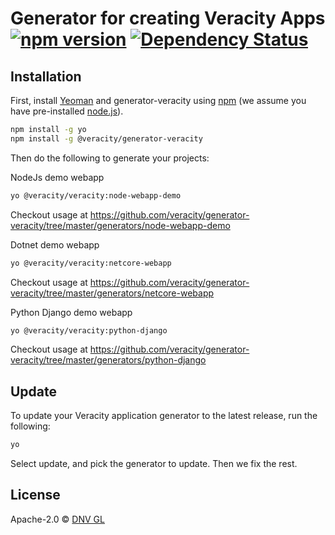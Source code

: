 # Generator for creating Veracity Apps [![npm version](https://badge.fury.io/js/%40veracity%2Fgenerator-veracity.svg)](https://badge.fury.io/js/%40veracity%2Fgenerator-veracity) [![Dependency Status][daviddm-image]][daviddm-url]



## Installation

First, install [Yeoman](http://yeoman.io) and generator-veracity using [npm](https://www.npmjs.com/) (we assume you have pre-installed [node.js](https://nodejs.org/)).

```bash
npm install -g yo
npm install -g @veracity/generator-veracity
```

Then do the following to generate your projects:

NodeJs demo webapp
```bash
yo @veracity/veracity:node-webapp-demo
```
Checkout usage at https://github.com/veracity/generator-veracity/tree/master/generators/node-webapp-demo

Dotnet demo webapp
```bash
yo @veracity/veracity:netcore-webapp
```
Checkout usage at https://github.com/veracity/generator-veracity/tree/master/generators/netcore-webapp


Python Django demo webapp
```bash
yo @veracity/veracity:python-django
```
Checkout usage at https://github.com/veracity/generator-veracity/tree/master/generators/python-django

## Update

To update your Veracity application generator to the latest release, run the following:

```bash
yo 
```

Select update, and pick the generator to update. Then we fix the rest.


## License

Apache-2.0 © [DNV GL](https://developer.veracity.com)


[npm-image]: https://badge.fury.io/js/generator-veracity.svg
[npm-url]: https://npmjs.org/package/generator-veracity
[travis-image]: https://travis-ci.org/Veracity/generator-veracity.svg?branch=master
[travis-url]: https://travis-ci.org/Veracity/generator-veracity
[daviddm-image]: https://david-dm.org/Veracity/generator-veracity.svg?theme=shields.io
[daviddm-url]: https://david-dm.org/Veracity/generator-veracity
